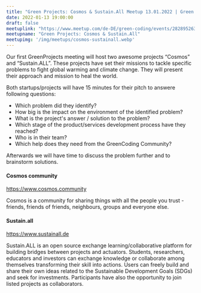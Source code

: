 ```yaml
---
title: "Green Projects: Cosmos & Sustain.All Meetup 13.01.2022 | Green Coding.org"
date: 2022-01-13 19:00:00
draft: false
meetuplink: "https://www.meetup.com/de-DE/green-coding/events/282895263/"
meetupname: "Green Projects: Cosmos & Sustain.All"
meetupimg: '/img/meetups/cosmos-sustainall.webp'
---
```


Our first GreenProjects meeting will host two awesome projects “Cosmos” and “Sustain.ALL”. These projects have set their missions to tackle specific problems to fight global warming and climate change. They will present their approach and mission to heal the world.

Both startups/projects will have 15 minutes for their pitch to answere following questions:
- Which problem did they identify?
- How big is the impact on the environment of the identified problem?
- What is the project's answer / solution to the problem?
- Which stage of the product/services development process have they reached?
- Who is in their team?
- Which help does they need from the GreenCoding Community?

Afterwards we will have time to discuss the problem further and to brainstorm solutions.

#### Cosmos community

https://www.cosmos.community

Cosmos is a community for sharing things with all the people you trust - friends, friends of friends, neighbours, groups and everyone else.

#### Sustain.all
https://www.sustainall.de

Sustain.ALL is an open source exchange learning/collaborative platform for building bridges between projects and actuators. Students, researchers, educators and investors can exchange knowledge or collaborate among themselves transforming their skill into actions. Users can freely build and share their own ideas related to the Sustainable Development Goals (SDGs) and seek for investments. Participants have also the opportunity to join listed projects as collaborators.

